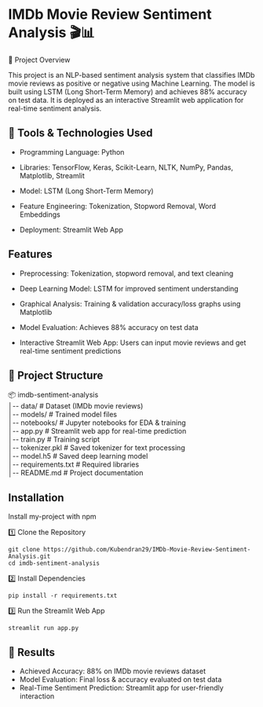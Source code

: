 
# IMDb Movie Review Sentiment Analysis 🎬📊

📌 Project Overview

This project is an NLP-based sentiment analysis system that classifies IMDb movie reviews as positive or negative using Machine Learning. The model is built using LSTM (Long Short-Term Memory) and achieves 88% accuracy on test data. It is deployed as an interactive Streamlit web application for real-time sentiment analysis.


## 🚀 Tools & Technologies Used

*	Programming Language: Python

*	Libraries: TensorFlow, Keras, Scikit-Learn, NLTK, NumPy, Pandas, Matplotlib, Streamlit

*	Model: LSTM (Long Short-Term Memory)

*	Feature Engineering: Tokenization, Stopword Removal, Word Embeddings

*	Deployment: Streamlit Web App

## Features

*	Preprocessing: Tokenization, stopword removal, and text cleaning
    
*	Deep Learning Model: LSTM for improved sentiment understanding
    
*	Graphical Analysis: Training & validation accuracy/loss graphs using Matplotlib

*	Model Evaluation: Achieves 88% accuracy on test data

*	Interactive Streamlit Web App: Users can input movie reviews and get real-time sentiment predictions


## 📂 Project Structure 

📦 imdb-sentiment-analysis  
│-- data/               # Dataset (IMDb movie reviews)  
│-- models/             # Trained model files  
│-- notebooks/          # Jupyter notebooks for EDA & training  
│-- app.py              # Streamlit web app for real-time prediction  
│-- train.py            # Training script  
│-- tokenizer.pkl       # Saved tokenizer for text processing  
│-- model.h5            # Saved deep learning model  
│-- requirements.txt    # Required libraries  
│-- README.md           # Project documentation  

## Installation

Install my-project with npm

1️⃣ Clone the Repository
```
git clone https://github.com/Kubendran29/IMDb-Movie-Review-Sentiment-Analysis.git
cd imdb-sentiment-analysis

```
2️⃣ Install Dependencies
```
pip install -r requirements.txt

```
3️⃣ Run the Streamlit Web App

```
streamlit run app.py

```
## 🎯 Results

* Achieved Accuracy: 88% on IMDb movie reviews dataset
* Model Evaluation: Final loss & accuracy evaluated on test data
* Real-Time Sentiment Prediction: Streamlit app for user-friendly interaction

